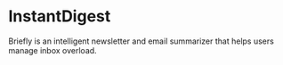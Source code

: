 # InstantDigest
Briefly is an intelligent newsletter and email summarizer that helps users manage inbox overload. 
